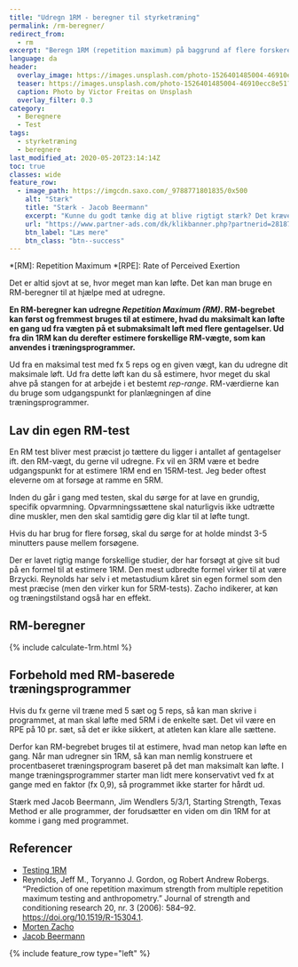 ```yaml
---
title: "Udregn 1RM - beregner til styrketræning"
permalink: /rm-beregner/
redirect_from:
  - rm
excerpt: "Beregn 1RM (repetition maximum) på baggrund af flere forskeres formler til at bestemme 1RM ud fra vægten i submaksimale løft."
language: da
header:
  overlay_image: https://images.unsplash.com/photo-1526401485004-46910ecc8e51?ixlib=rb-1.2.1&auto=format&fit=crop&w=1950&q=80
  teaser: https://images.unsplash.com/photo-1526401485004-46910ecc8e51?ixlib=rb-1.2.1&auto=format&fit=crop&w=400&q=80
  caption: Photo by Victor Freitas on Unsplash
  overlay_filter: 0.3
category:
  - Beregnere
  - Test
tags:
  - styrketræning
  - beregnere
last_modified_at: 2020-05-20T23:14:14Z
toc: true
classes: wide
feature_row:
  - image_path: https://imgcdn.saxo.com/_9788771801835/0x500
    alt: "Stærk"
    title: "Stærk - Jacob Beermann"
    excerpt: "Kunne du godt tænke dig at blive rigtigt stærk? Det kræver den rette hjælp, og den kan du heldigvis få af Jacob Beermann med bogen \"Stærk\". Her får du en god og grundig introduktion til hvordan man styrketræner bedst."
    url: "https://www.partner-ads.com/dk/klikbanner.php?partnerid=28187&bannerid=43264&htmlurl=https://www.saxo.com/dk/staerk_jacob-beermann_haeftet_9788771801835"
    btn_label: "Læs mere"
    btn_class: "btn--success"
---
```


*[RM]: Repetition Maximum
*[RPE]: Rate of Perceived Exertion

Det er altid sjovt at se, hvor meget man kan løfte. Det kan man bruge en RM-beregner til at hjælpe med at udregne.

**En RM-beregner kan udregne _Repetition Maximum (RM)_. RM-begrebet kan først og fremmest bruges til at estimere, hvad du maksimalt kan løfte en gang ud fra vægten på et submaksimalt løft med flere gentagelser. Ud fra din 1RM kan du derefter estimere forskellige RM-vægte, som kan anvendes i træningsprogrammer.**

Ud fra en maksimal test med fx 5 reps og en given vægt, kan du udregne dit maksimale løft. Ud fra dette løft kan du så estimere, hvor meget du skal ahve på stangen for at arbejde i et bestemt _rep-range_. RM-værdierne kan du bruge som udgangspunkt for planlægningen af dine træningsprogrammer.

## Lav din egen RM-test

En RM test bliver mest præcist jo tættere du ligger i antallet af gentagelser ift. den RM-vægt, du gerne vil udregne. Fx vil en 3RM være et bedre udgangspunkt for at estimere 1RM end en 15RM-test. Jeg beder oftest eleverne om at forsøge at ramme en 5RM.

Inden du går i gang med testen, skal du sørge for at lave en grundig, specifik opvarmning. Opvarmningssættene skal naturligvis ikke udtrætte dine muskler, men den skal samtidig gøre dig klar til at løfte tungt.

Hvis du har brug for flere forsøg, skal du sørge for at holde mindst 3-5 minutters pause mellem forsøgene.

Der er lavet rigtig mange forskellige studier, der har forsøgt at give sit bud på en formel til at estimere 1RM. Den mest udbredte formel virker til at være Brzycki. Reynolds har selv i et metastudium kåret sin egen formel som den mest præcise (men den virker kun for 5RM-tests). Zacho indikerer, at køn og træningstilstand også har en effekt.

## RM-beregner

{% include calculate-1rm.html %}

## Forbehold med RM-baserede træningsprogrammer

Hvis du fx gerne vil træne med 5 sæt og 5 reps, så kan man skrive i programmet, at man skal løfte med 5RM i de enkelte sæt. Det vil være en RPE på 10 pr. sæt, så det er ikke sikkert, at atleten kan klare alle sættene.

Derfor kan RM-begrebet bruges til at estimere, hvad man netop kan løfte en gang. Når man udregner sin 1RM, så kan man nemlig konstruere et procentbaseret træningsprogram baseret på det man maksimalt kan løfte. I mange træningsprogrammer starter man lidt mere konservativt ved fx at gange med en faktor (fx 0,9), så programmet ikke starter for hårdt ud.

Stærk med Jacob Beermann, Jim Wendlers 5/3/1, Starting Strength, Texas Method er alle programmer, der forudsætter en viden om din 1RM for at komme i gang med programmet.

## Referencer

- [Testing 1RM](https://www.scienceforsport.com/1rm-testing/)
- Reynolds, Jeff M., Toryanno J. Gordon, og Robert Andrew Robergs. “Prediction of one repetition maximum strength from multiple repetition maximum testing and anthropometry.” Journal of strength and conditioning research 20, nr. 3 (2006): 584–92. https://doi.org/10.1519/R-15304.1.
- [Morten Zacho](https://www.motion-online.dk/rm-beregner-teoretisk-baggrund/)
- [Jacob Beermann](https://maxer.dk/artikler/maxtest)

{% include feature_row type="left" %}

